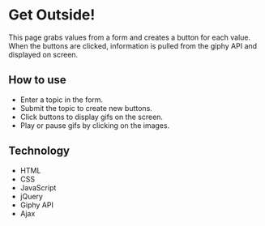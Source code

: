 # Get Outside!

This page grabs values from a form and creates a button for each value.  When the buttons are clicked, information is pulled from the giphy API and displayed on screen.

## How to use
* Enter a topic in the form.
* Submit the topic to create new buttons.
* Click buttons to display gifs on the screen.
* Play or pause gifs by clicking on the images.

## Technology
* HTML
* CSS
* JavaScript
* jQuery
* Giphy API
* Ajax 

